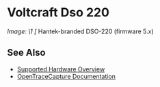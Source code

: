# Voltcraft Dso 220
**Image: \1*
[*
Hantek-branded DSO-220 (firmware 5.x)
## See Also
- [Supported Hardware Overview](../supported-hardware.md)
- [OpenTraceCapture Documentation](../../opentracecapture/overview.md)
